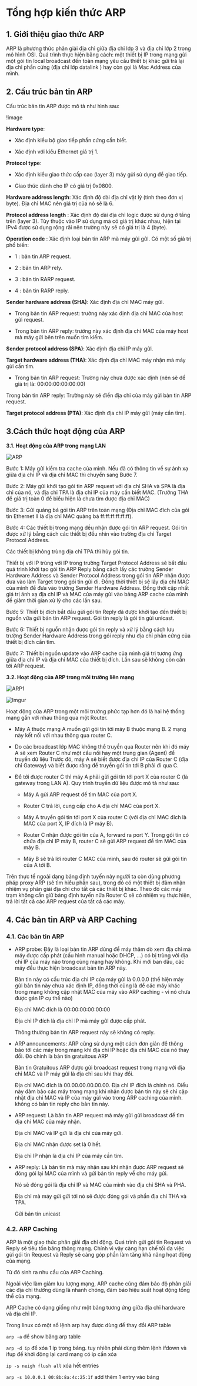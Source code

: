 # Tổng hợp kiến thức ARP 

## 1. Giới thiệu giao thức ARP

ARP là phương thức phân giải địa chỉ giữa địa chỉ lớp 3 và địa chỉ lớp 2 trong mô hình OSI. Quá trình thực hiện bằng cách: một thiết bị IP trong mạng gửi một gói tin local broadcast 
đến toàn mạng yêu cầu thiết bị khác gửi trả lại địa chỉ phần cứng (địa chỉ lớp datalink ) hay còn gọi là Mac Address của mình.

## 2. Cấu trúc bản tin ARP

Cấu trúc bản tin ARP được mô tả như hình sau:

!image[](https://pasteboard.co/HdRhBRv.png)

**Hardware type**:

* Xác định kiểu bộ giao tiếp phần cứng cần biết.

* Xác định với kiểu Ethernet giá trị 1.

**Protocol type**:

* Xác định kiểu giao thức cấp cao (layer 3) máy gửi sử dụng để giao tiếp.

* Giao thức dành cho IP có giá trị 0x0800.

**Hardware address length**: Xác định độ dài địa chỉ vật lý (tính theo đơn vị byte). Địa chỉ MAC nên giá trị của nó sẽ là 6.

**Protocol address length** : Xác định độ dài địa chỉ logic được sử dụng ở tầng trên (layer 3). Tùy thuộc vào IP sử dụng mà có giá trị khác nhau, hiện tại IPv4 được sử dụng rộng rãi
	nên trường này sẽ có giá trị là 4 (byte).

**Operation code** : Xác định loại bản tin ARP mà máy gửi gửi. Có một số giá trị phổ biến:

* 1 : bản tin ARP request.

* 2 : bản tin ARP rely.

* 3 : bản tin RARP request.

* 4 : bản tin RARP reply.

**Sender hardware address (SHA)**: Xác định địa chỉ MAC máy gửi.

* Trong bản tin ARP request: trường này xác định địa chỉ MAC của host gửi request.

* Trong bản tin ARP reply: trường này xác định địa chỉ MAC của máy host mà máy gửi bên trên muốn tìm kiếm.

**Sender protocol address (SPA)**: Xác định địa chỉ IP máy gửi.

**Target hardware address (THA)**: Xác định địa chỉ MAC máy nhận mà máy gửi cần tìm.

* Trong bản tin ARP request: Trường này chưa được xác định (nên sẽ để giá trị là: 00:00:00:00:00:00)

Trong bản tin ARP reply: Trường này sẽ điền địa chỉ của máy gửi bản tin ARP request.

**Target protocol address (PTA)**: Xác định địa chỉ IP máy gửi (máy cần tìm).


## 3.Cách thức hoạt động của ARP

**3.1. Hoạt động của ARP trong mạng LAN**

![ARP](https://i.imgur.com/5KvTh0L.png)

Bước 1: Máy gửi kiểm tra cache của mình. Nếu đã có thông tin về sự ánh xạ giữa địa chỉ IP và địa chỉ MAC thì chuyển sang Bước 7.

Bước 2: Máy gửi khởi tạo gói tin ARP request với địa chỉ SHA và SPA là địa chỉ của nó, và địa chỉ TPA là địa chỉ IP của máy cần biết MAC. 
(Trường THA để giá trị toàn 0 để biểu hiện là chưa tìm được địa chỉ MAC)

Bước 3: Gửi quảng bá gói tin ARP trên toàn mạng (Địa chỉ MAC đích của gói tin Ethernet II là địa chỉ MAC quảng bá ff:ff:ff:ff:ff:ff).

Bước 4: Các thiết bị trong mạng đều nhận được gói tin ARP request. Gói tin được xử lý bằng cách các thiết bị đều nhìn vào trường địa chỉ Target Protocol Address.

Các thiết bị không trùng địa chỉ TPA thì hủy gói tin.

Thiết bị với IP trùng với IP trong trường Target Protocol Address sẽ bắt đầu quá trình khởi tạo gói tin ARP Reply bằng cách lấy các trường 
	Sender Hardware Address và Sender Protocol Address trong gói tin ARP nhận được đưa vào làm Target trong gói tin gửi đi. Đồng thời thiết bị 
	sẽ lấy địa chỉ MAC của mình để đưa vào trường Sender Hardware Address. Đồng thời cập nhất giá trị ánh xạ địa chỉ IP và MAC của máy gửi vào 
	bảng ARP cache của mình để giảm thời gian xử lý cho các lần sau.

Bước 5: Thiết bị đích bắt đầu gửi gói tin Reply đã được khởi tạo đến thiết bị nguồn vừa gửi bản tin ARP request. Gói tin reply là gói tin gửi unicast.

Bước 6: Thiết bị nguồn nhận được gói tin reply và xử lý bằng cách lưu trường Sender Hardware Address trong gói reply như địa chỉ phần cứng của thiết bị đích cần tìm.

Bước 7: Thiết bị nguồn update vào ARP cache của mình giá trị tương ứng giữa địa chỉ IP và địa chỉ MAC của thiết bị đích. Lần sau sẽ không còn cần tới ARP request.

**3.2. Hoạt động của ARP trong môi trường liên mạng**

![ARP1](https://i.imgur.com/jMhWOen.png)

![Imgur](https://i.imgur.com/I8MM617.png)

Hoạt động của ARP trong một môi trường phức tạp hơn đó là hai hệ thống mạng gắn với nhau thông qua một Router.

* Máy A thuộc mạng A muốn gửi gói tin tới máy B thuộc mạng B. 2 mạng này kết nối với nhau thông qua router C.

* Do các broadcast lớp MAC không thể truyền qua Router nên khi đó máy A sẽ xem Router C như một cầu nối hay một trung gian (Agent) để truyền dữ liệu
Trước đó, máy A sẽ biết được địa chỉ IP của Router C (địa chỉ Gateway) và biết được rằng để truyền gói tin tới B phải đi qua C.

* Để tới được router C thì máy A phải gửi gói tin tới port X của router C (là gateway trong LAN A). Quy trình truyền dữ liệu được mô tả như sau:

    * Máy A gửi ARP request để tìm MAC của port X.

    * Router C trả lời, cung cấp cho A địa chỉ MAC của port X.

    * Máy A truyền gói tin tới port X của router C (với địa chỉ MAC đích là MAC của port X, IP đích là IP máy B).

    * Router C nhận được gói tin của A, forward ra port Y. Trong gói tin có chứa địa chỉ IP máy B, router C sẽ gửi ARP request để tìm MAC của máy B.

    * Máy B sẽ trả lời router C MAC của mình, sau đó router sẽ gửi gói tin của A tới B.

Trên thực tế ngoài dạng bảng định tuyến này người ta còn dùng phương pháp proxy ARP (sẽ tìm hiểu phần sau), trong đó có một thiết bị đảm nhận nhiệm vụ phân giải địa chỉ cho tất cả các thiết bị khác. Theo đó các máy trạm không cần giữ bảng định tuyến nữa Router C sẽ có nhiệm vụ thực hiện, trả lời tất cả các ARP request của tất cả các máy.

## 4. Các bản tin ARP và ARP Caching

### 4.1. Các bản tin ARP

* ARP probe: Đây là loại bản tin ARP dùng để máy thăm dò xem địa chỉ mà máy được cấp phát (cấu hình manual hoặc DHCP, ...) có bị trùng với địa chỉ IP của máy nào trong cùng mạng hay không. Khi mới ban đầu, các máy đều thực hiện broadcast bản tin ARP này.

    Bản tin này có cấu trúc địa chi IP của máy gửi là 0.0.0.0 (thể hiện máy gửi bản tin này chưa xác định IP, đồng thời cũng là để các máy khác trong mạng không cập nhật MAC của máy vào ARP caching - vì nó chưa được gán IP cụ thể nào)

    Địa chỉ MAC đích là 00:00:00:00:00:00

    Địa chỉ IP đích là địa chỉ IP mà máy gửi được cấp phát.

    Thông thường bản tin ARP request này sẽ không có reply.

* ARP announcements: ARP cũng sử dụng một cách đơn giản để thông báo tới các máy trong mạng khi địa chỉ IP hoặc địa chỉ MAC của nó thay đổi. Đó chính là bản tin gratuitous ARP

    Bản tin Gratuitous ARP được gửi broadcast request trong mạng với địa chỉ MAC và IP máy gửi là địa chỉ sau khi thay đổi.

    Địa chỉ MAC đích là 00.00.00.00.00.00. Địa chỉ IP đích là chính nó. Điều này đảm bảo các máy trong mạng khi nhận được bản tin này sẽ chỉ
	cập nhật địa chỉ MAC và IP của máy gửi vào trong ARP caching của mình. không có bản tin reply cho bản tin này.

* ARP request: Là bản tin ARP request mà máy gửi gửi broadcast để tìm địa chỉ MAC của máy nhận.

    Địa chỉ MAC và IP gửi là địa chỉ của máy gửi.

    Địa chỉ MAC nhận được set là 0 hết.

    Địa chỉ IP nhận là địa chỉ IP của máy cần tìm.


* ARP reply: Là bản tin mà máy nhận sau khi nhận được ARP request sẽ đóng gói lại MAC của mình và gửi bản tin reply về cho máy gửi.

    Nó sẽ đóng gói là địa chỉ IP và MAC của mình vào địa chỉ SHA và PHA.

    Địa chỉ mà máy gửi gửi tới nó sẽ được đóng gói và phần địa chỉ THA và TPA.

    Gửi bản tin unicast

### 4.2. ARP Caching

ARP là một giao thức phân giải địa chỉ động. Quá trình gửi gói tin Request và Reply sẽ tiêu tốn băng thông mạng. Chính vì vậy càng hạn chế tối đa việc gửi gói tin Request và Reply sẽ càng góp phần làm tăng khả năng họat động của mạng.

Từ đó sinh ra nhu cầu của ARP Caching.

Ngoài việc làm giảm lưu lượng mạng, ARP cache cũng đảm bảo độ phân giải các địa chỉ thường dùng là nhanh chóng, đảm bảo hiệu suất hoạt động tổng thể của mạng.

ARP Cache có dạng giống như một bảng tương ứng giữa địa chỉ hardware và địa chỉ IP.

Trong linux có một số lệnh arp hay được dùng để thay đổi ARP table 

`arp -a` để show bảng arp table

`arp -d ip` để xóa 1 ip trong bảng. tuy nhiên phải dùng thêm lệnh ifdown và ifup để khởi động lại card mạng có ip cần xóa

`ip -s neigh flush all` xóa hết entries

`arp -s 10.0.0.1 00:8b:8a:4c:25:1f` add thêm 1 entry vào bảng




